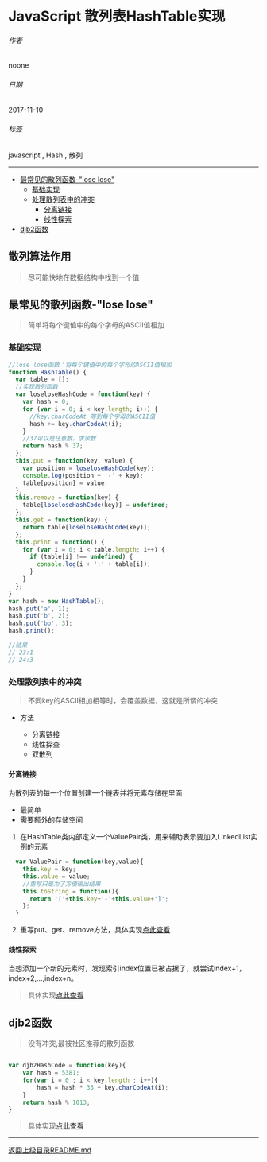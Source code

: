 # JavaScript 散列表HashTable实现

###### 作者

noone

###### 日期

2017-11-10

###### 标签

javascript , Hash , 散列

--------------------------------------------------------------------------------

<!-- @import "[TOC]" {cmd="toc" depthFrom=2 depthTo=5 orderedList=false} -->
<!-- code_chunk_output -->

* [最常见的散列函数-"lose lose"](#最常见的散列函数-lose-lose)
	* [基础实现](#基础实现)
	* [处理散列表中的冲突](#处理散列表中的冲突)
		* [分离链接](#分离链接)
		* [线性探索](#线性探索)
* [djb2函数](#djb2函数)

<!-- /code_chunk_output -->



 ## 散列算法作用

> 尽可能快地在数据结构中找到一个值

## 最常见的散列函数-"lose lose"

> 简单将每个键值中的每个字母的ASCII值相加

### 基础实现

```javascript
//lose lose函数：将每个键值中的每个字母的ASCII值相加
function HashTable() {
  var table = [];
  //实现散列函数
  var loseloseHashCode = function(key) {
    var hash = 0;
    for (var i = 0; i < key.length; i++) {
      //key.charCodeAt 等到每个字母的ASCII值
      hash += key.charCodeAt(i);
    }
    //37可以是任意数，求余数
    return hash % 37;
  };
  this.put = function(key, value) {
    var position = loseloseHashCode(key);
    console.log(position + '-' + key);
    table[position] = value;
  };
  this.remove = function(key) {
    table[loseloseHashCode(key)] = undefined;
  };
  this.get = function(key) {
    return table[loseloseHashCode(key)];
  };
  this.print = function() {
    for (var i = 0; i < table.length; i++) {
      if (table[i] !== undefined) {
        console.log(i + ':' + table[i]);
      }
    }
  };
}
var hash = new HashTable();
hash.put('a', 1);
hash.put('b', 2);
hash.put('bo', 3);
hash.print();

//结果
// 23:1
// 24:3
```

### 处理散列表中的冲突

> 不同key的ASCII相加相等时，会覆盖数据，这就是所谓的冲突

- 方法

   - 分离链接
   - 线性探查
   - 双散列

#### 分离链接

为散列表的每一个位置创建一个链表并将元素存储在里面

- 最简单
- 需要额外的存储空间



1. 在HashTable类内部定义一个ValuePair类，用来辅助表示要加入LinkedList实例的元素

```javascript
  var ValuePair = function(key,value){
    this.key = key;
    this.value = value;
    //重写只是为了方便输出结果
    this.toString = function(){
      return '['+this.key+'-'+this.value+']';
    };
  }
```
 2. 重写put、get、remove方法，具体实现[点此查看](../../algorithms/map/分离链接loselose散列表.js)

#### 线性探索
当想添加一个新的元素时，发现索引index位置已被占据了，就尝试index+1，index+2,...,index+n。
> 具体实现[点此查看](../../algorithms/map/线性探索loselose散列表.js)

## djb2函数

> 没有冲突,最被社区推荐的散列函数

```javascript

var djb2HashCode = function(key){
	var hash = 5381;
	for(var i = 0 ; i < key.length ; i++){
		hash = hash * 33 + key.charCodeAt(i);
	}
	return hash % 1013;
}

```
> 具体实现[点此查看](../../algorithms/map/djb2散列函数.js)
--------------------------------------------------------------------------------

[返回上级目录README.md](../README.md)
